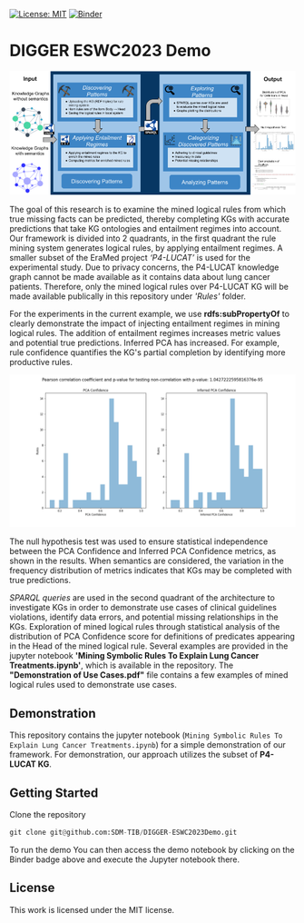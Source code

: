[![License: MIT](https://img.shields.io/badge/License-MIT-yellow.svg)](LICENSE)
[![Binder](https://mybinder.org/badge_logo.svg)](https://mybinder.org/v2/gh/SDM-TIB/DIGGER-ESWC2023Demo/HEAD?labpath=Mining%20Symbolic%20Rules%20To%20Explain%20Lung%20Cancer%20Treatments.ipynb)

# DIGGER ESWC2023 Demo

![Architecture](images/ESWC_Demo_Architecture.png "Architecture")


The goal of this research is to examine the mined logical rules from which true missing facts can be predicted, thereby completing KGs with accurate predictions that take KG ontologies and entailment regimes into account. Our framework is divided into 2 quadrants, in the first quadrant the rule mining system generates logical rules, by applying entailment regimes. A smaller subset of the EraMed project *‘P4-LUCAT’* is used for the experimental study. Due to privacy concerns, the P4-LUCAT knowledge graph cannot be made available as it contains data about lung cancer patients. Therefore, only the mined logical rules over P4-LUCAT KG will be made available publically in this repository under *'Rules'* folder.

For the experiments in the current example, we use **rdfs:subPropertyOf** to clearly demonstrate the impact of injecting entailment regimes in mining logical rules. The addition of entailment regimes increases metric values and potential true predictions. Inferred PCA has increased. For example, rule confidence quantifies the KG's partial completion by identifying more productive rules.

![Null Hypothesis Test](Plots/Distribution_of_PCA_Confidence.png "Histogram for Distribution of PCA Confidence")

The null hypothesis test was used to ensure statistical independence between the PCA Confidence and Inferred PCA Confidence metrics, as shown in the results. When semantics are considered, the variation in the frequency distribution of metrics indicates that KGs may be completed with true predictions.

*SPARQL queries* are used in the second quadrant of the architecture to investigate KGs in order to demonstrate use cases of clinical guidelines violations, identify data errors, and potential missing relationships in the KGs. Exploration of mined logical rules through statistical analysis of the distribution of PCA Confidence score for definitions of predicates appearing in the Head of the mined logical rule. Several examples are provided in the jupyter notebook **'Mining Symbolic Rules To Explain Lung Cancer Treatments.ipynb'**, which is available in the repository. The **"Demonstration of Use Cases.pdf"** file contains a few examples of mined logical rules used to demonstrate use cases.


## Demonstration
This repository contains the jupyter notebook (`Mining Symbolic Rules To Explain Lung Cancer Treatments.ipynb`) for a simple demonstration of our framework.
For demonstration, our approach utilizes the subset of **P4-LUCAT KG**.

## Getting Started
Clone the repository
```python
git clone git@github.com:SDM-TIB/DIGGER-ESWC2023Demo.git
```
To run the demo
You can then access the demo notebook by clicking on the Binder badge above and execute the Jupyter notebook there. 

## License
This work is licensed under the MIT license.

